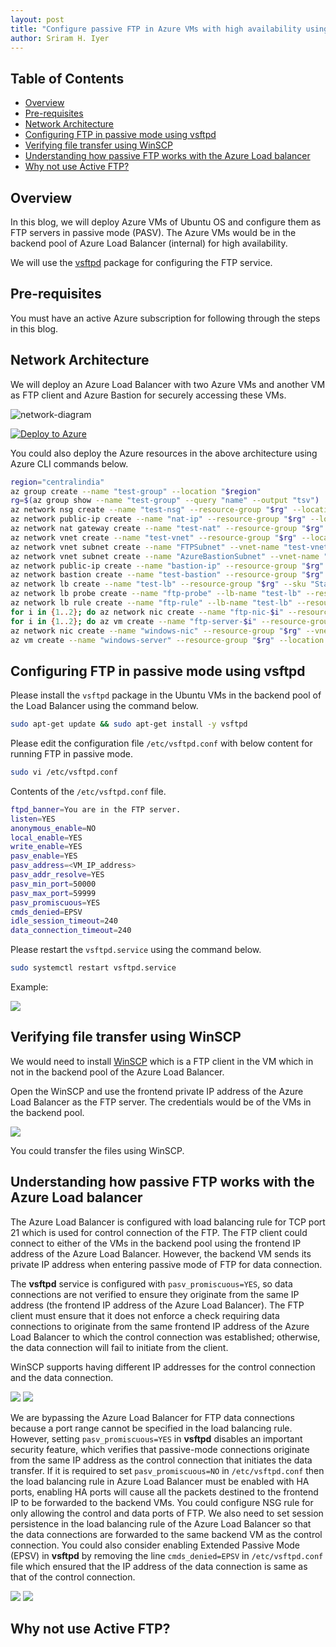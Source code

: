 ```yaml
---
layout: post
title: "Configure passive FTP in Azure VMs with high availability using Azure Load Balancer"
author: Sriram H. Iyer
---
```


## Table of Contents
  - [Overview](#overview)
  - [Pre-requisites](#pre-requisites)
  - [Network Architecture](#network-architecture)
  - [Configuring FTP in passive mode using vsftpd](#configuring-ftp-in-passive-mode-using-vsftpd)
  - [Verifying file transfer using WinSCP](#verifying-file-transfer-using-winscp)
  - [Understanding how passive FTP works with the Azure Load balancer](#understanding-how-passive-ftp-works-with-the-azure-load-balancer)
  - [Why not use Active FTP?](#why-not-use-active-ftp)

## Overview

In this blog, we will deploy Azure VMs of Ubuntu OS and configure them as FTP servers in passive mode (PASV). The Azure VMs would be in the backend pool of Azure Load Balancer (internal) for high availability.

We will use the [vsftpd](https://help.ubuntu.com/community/vsftpd) package for configuring the FTP service.

## Pre-requisites

You must have an active Azure subscription for following through the steps in this blog.

## Network Architecture

We will deploy an Azure Load Balancer with two Azure VMs and another VM as FTP client and Azure Bastion for securely accessing these VMs.

![network-diagram](https://raw.githubusercontent.com/hisriram1996/hisriram1996.github.io/main/_pictures/azure-vm-passive-ftp-with-load-balancer-network-diagram.png)

[![Deploy to Azure](https://aka.ms/deploytoazurebutton)](https://portal.azure.com/#create/Microsoft.Template/uri/https%3A%2F%2Fraw.githubusercontent.com%2Fhisriram1996%2Fhisriram1996.github.io%2Frefs%2Fheads%2Fmain%2F_arm-templates%2Fazure-load-balancer-passive-ftp.json)

You could also deploy the Azure resources in the above architecture using Azure CLI commands below.

```bash
region="centralindia"
az group create --name "test-group" --location "$region"
rg=$(az group show --name "test-group" --query "name" --output "tsv")
az network nsg create --name "test-nsg" --resource-group "$rg" --location "$region"
az network public-ip create --name "nat-ip" --resource-group "$rg" --location "$region" --version "IPv4" --allocation-method Static --sku "Standard" --tier "Regional" --zone 1 2 3
az network nat gateway create --name "test-nat" --resource-group "$rg" --location "$region" --public-ip-addresses "nat-ip" --sku "Standard"
az network vnet create --name "test-vnet" --resource-group "$rg" --location "$region" --address-prefixes "10.0.0.0/24"
az network vnet subnet create --name "FTPSubnet" --vnet-name "test-vnet" --resource-group "$rg" --address-prefixes "10.0.0.0/26" --default-outbound-access "false" --nat-gateway "test-nat" --network-security-group "test-nsg"
az network vnet subnet create --name "AzureBastionSubnet" --vnet-name "test-vnet" --resource-group "$rg" --address-prefixes "10.0.0.64/26" --default-outbound-access "false"
az network public-ip create --name "bastion-ip" --resource-group "$rg" --location "$region" --version "IPv4" --allocation-method Static --sku "Standard" --tier "Regional" --zone 1 2 3
az network bastion create --name "test-bastion" --resource-group "$rg" --vnet-name "test-vnet" --public-ip-address "bastion-ip" --sku "Standard" --no-wait true
az network lb create --name "test-lb" --resource-group "$rg" --sku "Standard" --vnet-name "test-vnet" --subnet "FTPSubnet" --frontend-ip-name "ftp-ip" --backend-pool-name "ftp-pool"
az network lb probe create --name "ftp-probe" --lb-name "test-lb" --resource-group "$rg" --protocol "tcp" --port "21"
az network lb rule create --name "ftp-rule" --lb-name "test-lb" --resource-group "$rg" --frontend-ip-name "ftp-ip" --backend-pool-name "ftp-pool" --protocol "tcp" --frontend-port "21" --backend-port "21" --probe-name "ftp-probe"
for i in {1..2}; do az network nic create --name "ftp-nic-$i" --resource-group "$rg" --vnet-name "test-vnet" --subnet "FTPSubnet" --lb-name "test-lb" --lb-address-pools "ftp-pool"; done
for i in {1..2}; do az vm create --name "ftp-server-$i" --resource-group "$rg" --location "$region" --image "canonical:ubuntu-24_04-lts:server:latest" --os-disk-name "ftp-disk-$i" --nics "ftp-nic-$i" --authentication-type "password" --admin-username "<username>" --admin-password "<password>"; done
az network nic create --name "windows-nic" --resource-group "$rg" --vnet-name "test-vnet" --subnet "FTPSubnet"
az vm create --name "windows-server" --resource-group "$rg" --location "$region" --image "MicrosoftWindowsServer:WindowsServer:2025-datacenter-g2:latest" --os-disk-name "windows-disk" --nics "windows-nic" --authentication-type "password" --admin-username "<username>" --admin-password "<password>"
```

## Configuring FTP in passive mode using vsftpd

Please install the `vsftpd` package in the Ubuntu VMs in the backend pool of the Load Balancer using the command below.

```bash
sudo apt-get update && sudo apt-get install -y vsftpd
```

Please edit the configuration file `/etc/vsftpd.conf` with below content for running FTP in passive mode.

```bash
sudo vi /etc/vsftpd.conf
```

Contents of the `/etc/vsftpd.conf` file.

```bash
ftpd_banner=You are in the FTP server.
listen=YES
anonymous_enable=NO
local_enable=YES
write_enable=YES
pasv_enable=YES
pasv_address=<VM_IP_address>
pasv_addr_resolve=YES
pasv_min_port=50000
pasv_max_port=59999
pasv_promiscuous=YES
cmds_denied=EPSV
idle_session_timeout=240
data_connection_timeout=240
```   

Please restart the `vsftpd.service` using the command below.

```bash
sudo systemctl restart vsftpd.service
```

Example:

<img src="https://raw.githubusercontent.com/hisriram1996/hisriram1996.github.io/refs/heads/main/_pictures/_images_2025-10-26-Configure-passive-FTP-in-Azure-VMs-with-high-availability-using-Azure-Load-Balancer/image1.png">

## Verifying file transfer using WinSCP

We would need to install [WinSCP](https://winscp.net/eng/download.php) which is a FTP client in the VM which in not in the backend pool of the Azure Load Balancer.

Open the WinSCP and use the frontend private IP address of the Azure Load Balancer as the FTP server. The credentials would be of the VMs in the backend pool.

<img src="https://raw.githubusercontent.com/hisriram1996/hisriram1996.github.io/refs/heads/main/_pictures/_images_2025-10-26-Configure-passive-FTP-in-Azure-VMs-with-high-availability-using-Azure-Load-Balancer/image2.png">

You could transfer the files using WinSCP.

## Understanding how passive FTP works with the Azure Load balancer

The Azure Load Balancer is configured with load balancing rule for TCP port 21 which is used for control connection of the FTP. The FTP client could connect to either of the VMs in the backend pool using the frontend IP address of the Azure Load Balancer. However, the backend VM sends its private IP address when entering passive mode of FTP for data connection.

The **vsftpd** service is configured with `pasv_promiscuous=YES`, so data connections are not verified to ensure they originate from the same IP address (the frontend IP address of the Azure Load Balancer). The FTP client must ensure that it does not enforce a check requiring data connections to originate from the same frontend IP address of the Azure Load Balancer to which the control connection was established; otherwise, the data connection will fail to initiate from the client.

WinSCP supports having different IP addresses for the control connection and the data connection.

<img src="https://raw.githubusercontent.com/hisriram1996/hisriram1996.github.io/refs/heads/main/_pictures/_images_2025-10-26-Configure-passive-FTP-in-Azure-VMs-with-high-availability-using-Azure-Load-Balancer/image3.png">

<img src="https://raw.githubusercontent.com/hisriram1996/hisriram1996.github.io/refs/heads/main/_pictures/_images_2025-10-26-Configure-passive-FTP-in-Azure-VMs-with-high-availability-using-Azure-Load-Balancer/image4.png">

We are bypassing the Azure Load Balancer for FTP data connections because a port range cannot be specified in the load balancing rule. However, setting `pasv_promiscuous=YES` in **vsftpd** disables an important security feature, which verifies that passive-mode connections originate from the same IP address as the control connection that initiates the data transfer. If it is required to set `pasv_promiscuous=NO` in `/etc/vsftpd.conf` then the load balancing rule in Azure Load Balancer must be enabled with HA ports, enabling HA ports will cause all the packets destined to the frontend IP to be forwarded to the backend VMs. You could configure NSG rule for only allowing the control and data ports of FTP. We also need to set session persistence in the load balancing rule of the Azure Load Balancer so that the data connections are forwarded to the same backend VM as the control connection. You could also consider enabling Extended Passive Mode (EPSV) in **vsftpd** by removing the line `cmds_denied=EPSV` in `/etc/vsftpd.conf` file which ensured that the IP address of the data connection is same as that of the control connection.

<img src="https://raw.githubusercontent.com/hisriram1996/hisriram1996.github.io/refs/heads/main/_pictures/_images_2025-10-26-Configure-passive-FTP-in-Azure-VMs-with-high-availability-using-Azure-Load-Balancer/image5.png">

<img src="https://raw.githubusercontent.com/hisriram1996/hisriram1996.github.io/refs/heads/main/_pictures/_images_2025-10-26-Configure-passive-FTP-in-Azure-VMs-with-high-availability-using-Azure-Load-Balancer/image6.png">

## Why not use Active FTP?



<link rel="alternate" type="application/rss+xml"  href="{{ site.url }}/feed.xml" title="{{ site.title }}">
